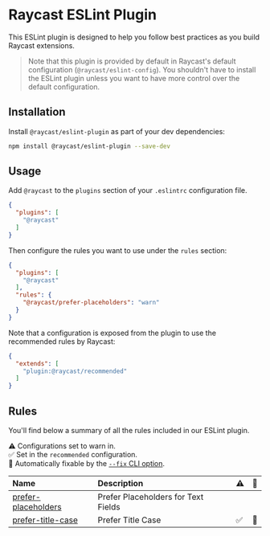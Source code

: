 # Raycast ESLint Plugin

This ESLint plugin is designed to help you follow best practices as you build Raycast extensions.

> Note that this plugin is provided by default in Raycast's default configuration (`@raycast/eslint-config`). You shouldn't have to install the ESLint plugin unless you want to have more control over the default configuration.

## Installation

Install `@raycast/eslint-plugin` as part of your dev dependencies:

```sh
npm install @raycast/eslint-plugin --save-dev
```

## Usage

Add `@raycast` to the `plugins` section of your `.eslintrc` configuration file.

```json
{
  "plugins": [
    "@raycast"
  ]
}
```

Then configure the rules you want to use under the `rules` section:

```json
{
  "plugins": [
    "@raycast"
  ],
  "rules": {
    "@raycast/prefer-placeholders": "warn"
  }
}
```

Note that a configuration is exposed from the plugin to use the recommended rules by Raycast:

```json
{
  "extends": [
    "plugin:@raycast/recommended"
  ]
}
```

## Rules

You'll find below a summary of all the rules included in our ESLint plugin.

<!-- begin auto-generated rules list -->

⚠️ Configurations set to warn in.\
✅ Set in the `recommended` configuration.\
🔧 Automatically fixable by the [`--fix` CLI option](https://eslint.org/docs/user-guide/command-line-interface#--fix).

| Name                                                     | Description                         | ⚠️ | 🔧 |
| :------------------------------------------------------- | :---------------------------------- | :- | :- |
| [prefer-placeholders](docs/rules/prefer-placeholders.md) | Prefer Placeholders for Text Fields |    |    |
| [prefer-title-case](docs/rules/prefer-title-case.md)     | Prefer Title Case                   | ✅  | 🔧 |

<!-- end auto-generated rules list -->


